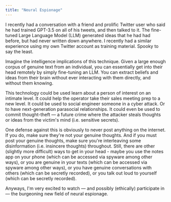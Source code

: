 ```yaml
---
title: "Neural Espionage"
---
```


I recently had a conversation with a friend and prolific Twitter user who said he had trained GPT-3.5 on all of his tweets, and then talked to it. The fine-tuned Large Language Model (LLM) generated ideas that he had had before, but had never written down anywhere. I recently had a similar experience using my own Twitter account as training material. Spooky to say the least.



Imagine the intelligence implications of this technique. Given a large enough corpus of genuine text from an individual, you can essentially get into their head remotely by simply fine-tuning an LLM. You can extract beliefs and ideas from their brain without ever interacting with them directly, and without them knowing.  



This technology could be used learn about a person of interest on an intimate level. It could help the operator take their sales meeting prep to a new level. It could be used to social engineer someone in a cyber attack. Or to have next-generation parasocial relationships. It could even be used to commit thought-theft — a future crime where the attacker steals thoughts or ideas from the victim's mind (i.e. sensitive secrets). 



One defense against this is obviously to never post anything on the internet. If you do, make sure they're not your genuine thoughts. And if you must post your genuine thoughts, make sure you're interleaving some disinformation (i.e. insincere thoughts) throughout. Still, there are other (slightly more difficult) ways to get in your head - maybe you use the notes app on your phone (which can be accessed via spyware among other ways), or you are genuine in your texts (which can be accessed via spyware among other ways), or you have genuine conversations with others (which can be secretly recorded), or you talk out loud to yourself (which can be secretly recorded). 

Anyways, I'm very excited to watch — and possibly (ethically) participate in — the burgeoning new field of neural espionage.
